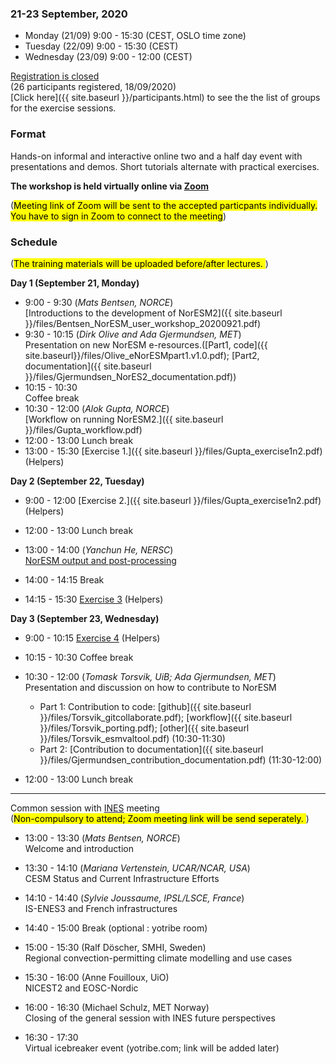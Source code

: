 
### 21-23 September, 2020
- Monday (21/09) 9:00 - 15:30 (CEST, OSLO time zone)
- Tuesday (22/09) 9:00 - 15:30 (CEST)
- Wednesday (23/09) 9:00 - 12:00 (CEST)

<!--
<a class="btn btn-info disabled" href="#" data-mode="1" target="_blank">Registration will open soon</a>
<a class="btn btn-success" href="https://skjemaker.app.uib.no/view.php?id=8805572" data-mode="1" target="_blank">Register here</a>
-->
<a class="btn btn-danger disabled" href="#" data-mode="1" target="_blank">Registration is closed</a> \
(26 participants registered, 18/09/2020)\
[Click here]({{ site.baseurl }}/participants.html) to see the the list of groups for the exercise sessions.

### Format

Hands-on informal and interactive online two and a half day event with 
presentations and demos. Short tutorials alternate with practical
exercises.

**The workshop is held virtually online via [Zoom](https://zoom.us/)**

(<mark>Meeting link of Zoom will be sent to the accepted particpants individually. You have to sign in Zoom to connect to the meeting</mark>)

### Schedule
(<mark>The training materials will be uploaded before/after lectures. </mark>)

**Day 1 (September 21, Monday)**
- 9:00 - 9:30 
  (_Mats Bentsen, NORCE_) \
  [Introductions to the development of NorESM2]({{ site.baseurl }}/files/Bentsen_NorESM_user_workshop_20200921.pdf)
- 9:30 - 10:15
  (_Dirk Olive and Ada Gjermundsen, MET_) \
  Presentation on new NorESM e-resources.([Part1, code]({{ site.baseurl}}/files/Olive_eNorESMpart1.v1.0.pdf); [Part2, documentation]({{ site.baseurl }}/files/Gjermundsen_NorES2_documentation.pdf))
- 10:15 - 10:30 \
  Coffee break  
- 10:30 - 12:00
  (_Alok Gupta, NORCE_) \
  [Workflow on running NorESM2.]({{ site.baseurl }}/files/Gupta_workflow.pdf)
- 12:00 - 13:00
  Lunch break
- 13:00 - 15:30
  [Exercise 1.]({{ site.baseurl }}/files/Gupta_exercise1n2.pdf)
  (Helpers)

**Day 2 (September 22, Tuesday)**
- 9:00 - 12:00
  [Exercise 2.]({{ site.baseurl }}/files/Gupta_exercise1n2.pdf)
  (Helpers)
- 12:00 - 13:00
  Lunch break

- 13:00 - 14:00
  (_Yanchun He, NERSC_) \
  [NorESM output and post-processing](https://nordicesmhub.github.io/noresmdiagnostics)
- 14:00 - 14:15
  Break
- 14:15 - 15:30
  [Exercise 3](https://nordicesmhub.github.io/noresmdiagnostics/05-exercise1)
  (Helpers)

**Day 3 (September 23, Wednesday)**
- 9:00 - 10:15
  [Exercise 4](https://nordicesmhub.github.io/noresmdiagnostics/07-exercise2/)
  (Helpers)
- 10:15 - 10:30
  Coffee break
- 10:30 - 12:00 (_Tomask Torsvik, UiB; Ada Gjermundsen, MET_)\
  Presentation and discussion on how to contribute to NorESM
    * Part 1: Contribution to code: [github]({{ site.baseurl }}/files/Torsvik_gitcollaborate.pdf); [workflow]({{ site.baseurl }}/files/Torsvik_porting.pdf); [other]({{ site.baseurl }}/files/Torsvik_esmvaltool.pdf) (10:30-11:30)
    * Part 2: [Contribution to documentation]({{ site.baseurl }}/files/Gjermundsen_contribution_documentation.pdf) (11:30-12:00)

- 12:00 - 13:00
  Lunch break

---
Common session with [INES](https://www.ines.noresm.org) meeting \
(<mark>Non-compulsory to attend; Zoom meeting link will be send seperately. </mark>)

- 13:00 - 13:30 (_Mats Bentsen, NORCE_)\
Welcome and introduction

- 13:30 - 14:10 (_Mariana Vertenstein, UCAR/NCAR, USA_) \
CESM Status and Current Infrastructure Efforts

- 14:10 - 14:40 (_Sylvie Joussaume, IPSL/LSCE, France_) \
IS-ENES3 and French infrastructures

- 14:40 - 15:00 Break (optional : yotribe room)

- 15:00 - 15:30 (Ralf Döscher, SMHI, Sweden) \
Regional convection-permitting climate modelling and use cases

- 15:30 - 16:00 (Anne Fouilloux, UiO) \
NICEST2 and EOSC-Nordic

- 16:00 - 16:30 (Michael Schulz, MET Norway) \
Closing of the general session with INES future perspectives

- 16:30 - 17:30 \
Virtual icebreaker event (yotribe.com; link will be added later)
